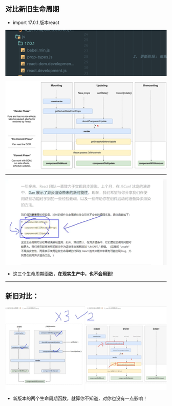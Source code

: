## 对比新旧生命周期

- import 17.0.1 版本react

![](img/2021-01-14-00-55-14.png)

![](img/2021-01-14-00-56-58.png)

---

![](img/2021-01-14-01-18-11.png)

- 这三个生命周期函数，**在现实生产中，也不会用到**!

---

## 新旧对比：

![](img/2021-01-14-01-28-36.png)

- 新版本的两个生命周期函数，就算你不知道，对你也没有一点影响！




























